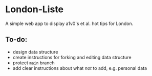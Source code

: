 # London-Liste

A simple web app to display a1v0's et al. hot tips for London.

## To-do:

- design data structure
- create instructions for forking and editing data structure
- protect `main` branch
- add clear instructions about what _not_ to add, e.g. personal data
